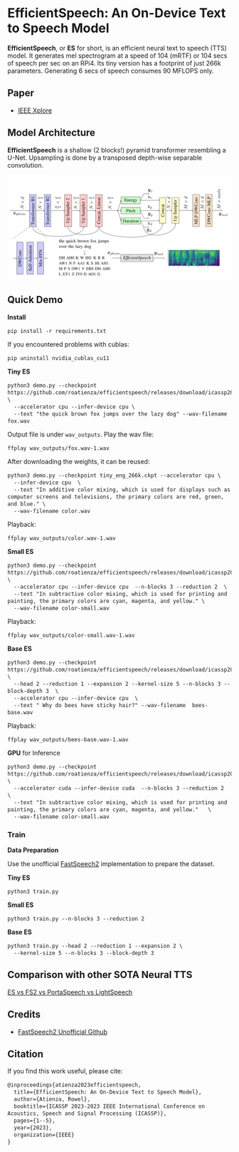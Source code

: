 # EfficientSpeech: An On-Device Text to Speech Model

**EfficientSpeech**, or **ES** for short, is an efficient neural text to speech (TTS) model. It generates mel spectrogram at a speed of 104 (mRTF) or 104 secs of speech per sec on an RPi4. Its tiny version has a footprint of just 266k parameters. Generating 6 secs of speech consumes 90 MFLOPS only. 

## Paper

- [IEEE Xplore](https://ieeexplore.ieee.org/abstract/document/10094639)

## Model Architecture

**EfficientSpeech** is a shallow (2 blocks!) pyramid transformer resembling a U-Net. Upsampling is done by a transposed depth-wise separable convolution.

![model](media/model.svg)

## Quick Demo

**Install**

```
pip install -r requirements.txt
```

If you encountered problems with cublas:

```
pip uninstall nvidia_cublas_cu11
```

**Tiny ES**

```
python3 demo.py --checkpoint https://github.com/roatienza/efficientspeech/releases/download/icassp2023/tiny_eng_266k.ckpt \
  --accelerator cpu --infer-device cpu \
  --text "the quick brown fox jumps over the lazy dog" --wav-filename fox.wav
```

Output file is under `wav_outputs`. Play the wav file:

```
ffplay wav_outputs/fox.wav-1.wav
```

After downloading the weights, it can be reused:

```
python3 demo.py --checkpoint tiny_eng_266k.ckpt --accelerator cpu \
  --infer-device cpu  \
  --text "In additive color mixing, which is used for displays such as computer screens and televisions, the primary colors are red, green, and blue." \
  --wav-filename color.wav
```

Playback:

```
ffplay wav_outputs/color.wav-1.wav
```

**Small ES**

```
python3 demo.py --checkpoint https://github.com/roatienza/efficientspeech/releases/download/icassp2023/small_eng_952k.ckpt \
  --accelerator cpu --infer-device cpu  --n-blocks 3 --reduction 2  \
  --text "In subtractive color mixing, which is used for printing and painting, the primary colors are cyan, magenta, and yellow." \
  --wav-filename color-small.wav
```

Playback:

```
ffplay wav_outputs/color-small.wav-1.wav
```


**Base ES**

```
python3 demo.py --checkpoint  https://github.com/roatienza/efficientspeech/releases/download/icassp2023/base_eng_4M.ckpt \
  --head 2 --reduction 1 --expansion 2 --kernel-size 5 --n-blocks 3 --block-depth 3  \
  --accelerator cpu --infer-device cpu  \
  --text " Why do bees have sticky hair?" --wav-filename  bees-base.wav
```

Playback:

```
ffplay wav_outputs/bees-base.wav-1.wav
```

**GPU** for Inference

```
python3 demo.py --checkpoint https://github.com/roatienza/efficientspeech/releases/download/icassp2023/small_eng_952k.ckpt \
  --accelerator cuda --infer-device cuda  --n-blocks 3 --reduction 2  \
  --text "In subtractive color mixing, which is used for printing and painting, the primary colors are cyan, magenta, and yellow."   \
  --wav-filename color-small.wav
```


### Train

**Data Preparation**

Use the unofficial [FastSpeech2](https://github.com/ming024/FastSpeech2) implementation to prepare the dataset.

**Tiny ES**

```
python3 train.py
```

**Small ES**

```
python3 train.py --n-blocks 3 --reduction 2
```


**Base ES**

```
python3 train.py --head 2 --reduction 1 --expansion 2 \
  --kernel-size 5 --n-blocks 3 --block-depth 3
```

## Comparison with other SOTA Neural TTS

[ES vs FS2 vs PortaSpeech vs LightSpeech](https://roatienza.github.io/efficientspeech-demo/)

## Credits

- [FastSpeech2 Unofficial Github](https://github.com/ming024/FastSpeech2)


## Citation
If you find this work useful, please cite:

```
@inproceedings{atienza2023efficientspeech,
  title={EfficientSpeech: An On-Device Text to Speech Model},
  author={Atienza, Rowel},
  booktitle={ICASSP 2023-2023 IEEE International Conference on Acoustics, Speech and Signal Processing (ICASSP)},
  pages={1--5},
  year={2023},
  organization={IEEE}
}
```
